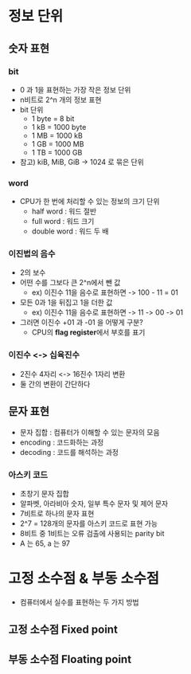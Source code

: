 # 정보 단위
## 숫자 표현
### bit
* 0 과 1을 표현하는 가장 작은 정보 단위
* n비트로 2^n 개의 정보 표현
* bit 단위
  * 1 byte = 8 bit
  * 1 kB = 1000 byte
  * 1 MB = 1000 kB
  * 1 GB = 1000 MB
  * 1 TB = 1000 GB
* 참고) kiB, MiB, GiB -> 1024 로 묶은 단위

### word
* CPU가 한 번에 처리할 수 있는 정보의 크기 단위
  * half word : 워드 절반
  * full word : 워드 크기
  * double word : 워드 두 배

### 이진법의 음수
* 2의 보수
* 어떤 수를 그보다 큰 2^n에서 뺀 값
  * ex) 이진수 11을 음수로 표현하면 -> 100 - 11 = 01
* 모든 0과 1을 뒤집고 1을 더한 값
  * ex) 이진수 11을 음수로 표현하면 -> 11 -> 00 -> 01
* 그러면 이진수 +01 과 -01 을 어떻게 구분?
  * CPU의 **flag register**에서 부호를 표기

### 이진수 <-> 십육진수
* 2진수 4자리 <-> 16진수 1자리 변환
* 둘 간의 변환이 간단하다

## 문자 표현
* 문자 집합 : 컴퓨터가 이해할 수 있는 문자의 모음
* encoding : 코드화하는 과정
* decoding : 코드를 해석하는 과정

### 아스키 코드
* 초창기 문자 집합
* 알파벳, 아라비아 숫자, 일부 특수 문자 및 제어 문자
* 7비트로 하나의 문자 표현
* 2^7 = 128개의 문자를 아스키 코드로 표현 가능
* 8비트 중 1비트는 오류 검출에 사용되는 parity bit
* A 는 65, a 는 97

# 고정 소수점 & 부동 소수점
* 컴퓨터에서 실수를 표현하는 두 가지 방법

## 고정 소수점 Fixed point


## 부동 소수점 Floating point

